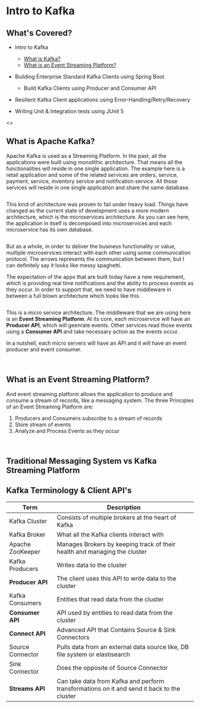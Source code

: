 # Intro to Kafka

## What's Covered?
- Intro to Kafka
  - [What is Kafka?](#what-is-apache-kafka)
  - [What is an Event Streaming Platform?](#what-is-an-event-streaming-platform)

- Building Enterprise Standard Kafka Clients using Spring Boot
  - Build Kafka Clients using Producer and Consumer API

- Resilient Kafka Client applications using Error-Handling/Retry/Recovery

- Writing Unit & Integration tests using JUnit 5

<>

## What is Apache Kafka?
Apache Kafka is used as a Streaming Platform.  In the past, all the applications were built using monolithic architecture.  That means all the functionalities will reside in one single application.
The example here is a retail application and some of the related services are orders, service, payment, service, inventory service and notification service. All those services will reside in one single application and share the same database.

<img>

This kind of architecture was proven to fail under heavy load.  Things have changed as the current state of development uses a more modern architecture, which is the microservices architecture.  As you can see here, the application in itself is decomposed into microservices and each microservice has its own database.

<img>

But as a whole, in order to deliver the business functionality or value, multiple microservices interact with each other using some communication protocol.  The arrows represents the communication between them, but I can definitely say it looks like messy spaghetti.

The expectation of the apps that are built today have a new requirement, which is providing real time notifications and the ability to process events as they occur.  In order to support that, we need to have middleware in between a full blown architecture which looks like this.

<img>

This is a micro service architecture.  The middleware that we are using here is an **Event Streaming Platform**.  At its core, each microservice will have an **Producer API**, which will geenrate events. Other services read those events using a **Consumer API** and take necessary action as the events occur. 

In a nutshell, each micro servers will have an API and it will have an event producer and event consumer.

<br>

## What is an Event Streaming Platform?
And event streaming platform allows the application to produce and consume a stream of records, like a messaging system. The three Principles of an Event Streaming Platform are:

1. Producers and Consumers subscribe to a stream of records
2. Store stream of events
3. Analyze and Process Events as they occur

<br>

## Traditional Messaging System vs Kafka Streaming Platform


## Kafka Terminology & Client API's

| Term      | Description |
| ----------- | ----------- |
| Kafka Cluster   | Consists of multiple brokers at the heart of Kafka  |
| Kafka Broker   | What all the Kafka clients interact with        |
| Apache ZooKeeper   | Manages Brokers by keeping track of their health and managing  the cluster       |
| Kafka Producers   |  Writes data to the cluster       |
| **Producer API**      | The client uses this API to write data to the cluster      |
| Kafka Consumers   | Entities that read data from the cluster        |
| **Consumer API**   | API used by entities to read data from the cluster       |
| **Connect API**   | Advanced API that Contains Source & Sink Connectors        |
| Source Connector   | Pulls data from an external data source like, DB file system or elastisearch        |
| Sink Connector   | Does the opposite of Source Connector        |
| **Streams API**   | Can take data from Kafka and perform transformations on it and send it back to the cluster        |

